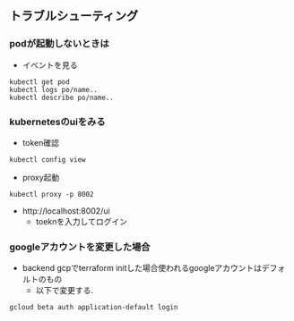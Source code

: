 ## トラブルシューティング
### podが起動しないときは
+ イベントを見る
```
kubectl get pod
kubectl logs po/name..
kubectl describe po/name..
```

### kubernetesのuiをみる
+ token確認
```
kubectl config view
```
+ proxy起動
```
kubectl proxy -p 8002
```
+ http://localhost:8002/ui
  + toeknを入力してログイン

### googleアカウントを変更した場合
+ backend gcpでterraform initした場合使われるgoogleアカウントはデフォルトのもの
  + 以下で変更する.
```
gcloud beta auth application-default login
```

